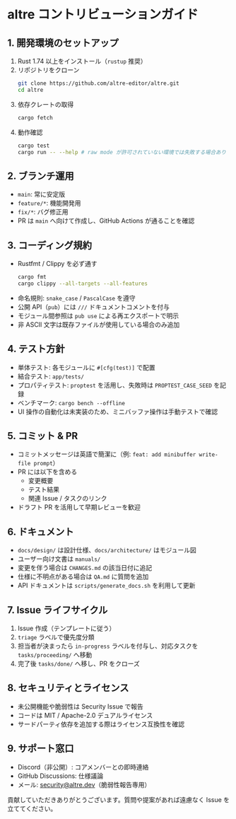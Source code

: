 # altre コントリビューションガイド

## 1. 開発環境のセットアップ
1. Rust 1.74 以上をインストール（`rustup` 推奨）
2. リポジトリをクローン
   ```bash
   git clone https://github.com/altre-editor/altre.git
   cd altre
   ```
3. 依存クレートの取得
   ```bash
   cargo fetch
   ```
4. 動作確認
   ```bash
   cargo test
   cargo run -- --help # raw mode が許可されていない環境では失敗する場合あり
   ```

## 2. ブランチ運用
- `main`: 常に安定版
- `feature/*`: 機能開発用
- `fix/*`: バグ修正用
- PR は `main` へ向けて作成し、GitHub Actions が通ることを確認

## 3. コーディング規約
- Rustfmt / Clippy を必ず通す
  ```bash
  cargo fmt
  cargo clippy --all-targets --all-features
  ```
- 命名規則: `snake_case` / `PascalCase` を遵守
- 公開 API（`pub`）には `///` ドキュメントコメントを付与
- モジュール間参照は `pub use` による再エクスポートで明示
- 非 ASCII 文字は既存ファイルが使用している場合のみ追加

## 4. テスト方針
- 単体テスト: 各モジュールに `#[cfg(test)]` で配置
- 結合テスト: `app/tests/`
- プロパティテスト: `proptest` を活用し、失敗時は `PROPTEST_CASE_SEED` を記録
- ベンチマーク: `cargo bench --offline`
- UI 操作の自動化は未実装のため、ミニバッファ操作は手動テストで確認

## 5. コミット & PR
- コミットメッセージは英語で簡潔に（例: `feat: add minibuffer write-file prompt`）
- PR には以下を含める
  - 変更概要
  - テスト結果
  - 関連 Issue / タスクのリンク
- ドラフト PR を活用して早期レビューを歓迎

## 6. ドキュメント
- `docs/design/` は設計仕様、`docs/architecture/` はモジュール図
- ユーザー向け文書は `manuals/`
- 変更を伴う場合は `CHANGES.md` の該当日付に追記
- 仕様に不明点がある場合は `QA.md` に質問を追加
- API ドキュメントは `scripts/generate_docs.sh` を利用して更新

## 7. Issue ライフサイクル
1. Issue 作成（テンプレートに従う）
2. `triage` ラベルで優先度分類
3. 担当者が決まったら `in-progress` ラベルを付与し、対応タスクを `tasks/proceeding/` へ移動
4. 完了後 `tasks/done/` へ移し、PR をクローズ

## 8. セキュリティとライセンス
- 未公開機能や脆弱性は Security Issue で報告
- コードは MIT / Apache-2.0 デュアルライセンス
- サードパーティ依存を追加する際はライセンス互換性を確認

## 9. サポート窓口
- Discord（非公開）: コアメンバーとの即時連絡
- GitHub Discussions: 仕様議論
- メール: security@altre.dev（脆弱性報告専用）

貢献していただきありがとうございます。質問や提案があれば遠慮なく Issue を立ててください。
